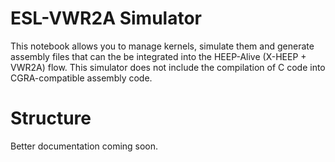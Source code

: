 # ESL-VWR2A Simulator
This notebook allows you to manage kernels, simulate them and generate assembly files that can the be integrated into the HEEP-Alive (X-HEEP + VWR2A) flow.
This simulator does not include the compilation of C code into CGRA-compatible assembly code.

# Structure
Better documentation coming soon.
